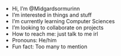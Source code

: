 - Hi, I’m @Midgardsormurinn
- I’m interested in things and stuff 
- I’m currently learning Computer Sciences
- I’m looking to collaborate on projects
- How to reach me: just talk to me irl
- Pronouns: He/him
- Fun fact: Too many to mention

<!---
Midgardsormurinn/Midgardsormurinn is a ✨ special ✨ repository because its `README.md` (this file) appears on your GitHub profile.
You can click the Preview link to take a look at your changes.
--->
